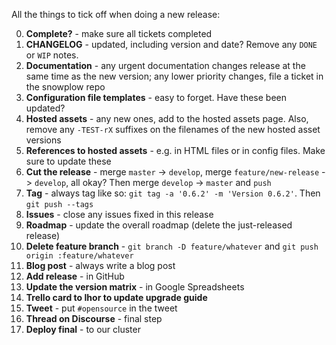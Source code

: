 All the things to tick off when doing a new release:

0. **Complete?** - make sure all tickets completed
1. **CHANGELOG** - updated, including version and date? Remove any `DONE` or `WIP` notes.
2. **Documentation** - any urgent documentation changes release at the same time as the new version; any lower priority changes,  file a ticket in the snowplow repo
3. **Configuration file templates** - easy to forget. Have these been updated?
4. **Hosted assets** - any new ones, add to the hosted assets page. Also, remove any `-TEST-rX` suffixes on the filenames of the new hosted asset versions
5. **References to hosted assets** - e.g. in HTML files or in config files. Make sure to update these
6. **Cut the release** - merge `master` -> `develop`, merge `feature/new-release` -> `develop`, all okay? Then merge `develop` -> `master` and `push`
7. **Tag** - always tag like so: `git tag -a '0.6.2' -m 'Version 0.6.2'`. Then `git push --tags`
8. **Issues** - close any issues fixed in this release
9. **Roadmap** - update the overall roadmap (delete the just-released release)
10. **Delete feature branch** - `git branch -D feature/whatever` and `git push origin :feature/whatever`
11. **Blog post** - always write a blog post
12. **Add release** - in GitHub
13. **Update the version matrix** - in Google Spreadsheets
14. **Trello card to Ihor to update upgrade guide**
14. **Tweet** - put `#opensource` in the tweet
15. **Thread on Discourse** - final step
16. **Deploy final** - to our cluster